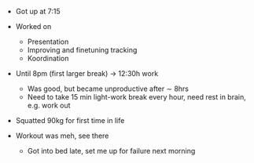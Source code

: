  - Got up at 7:15
- Worked on
	- Presentation
	- Improving and finetuning tracking
	- Koordination
- Until 8pm (first larger break) -> 12:30h work
	- Was good, but became unproductive after $\sim$ 8hrs
	- Need to take 15 min light-work break every hour, need rest in brain, e.g. work out

- Squatted 90kg for first time in life
- Workout was meh, see there
	- Got into bed late, set me up for failure next morning